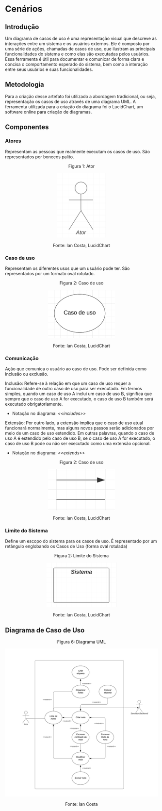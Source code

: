 # Cenários

## Introdução
Um diagrama de casos de uso é uma representação visual que descreve as interações entre um sistema e os usuários externos. Ele é composto por uma série de ações, chamadas de casos de uso, que ilustram as principais funcionalidades do sistema e como elas são executadas pelos usuários. Essa ferramenta é útil para documentar e comunicar de forma clara e concisa o comportamento esperado do sistema, bem como a interação entre seus usuários e suas funcionalidades.

## Metodologia
Para a criação desse artefato foi utilizado a abordagem tradicional, ou seja, representação os casos de uso através de uma diagrama UML. A ferramenta utilizada para a criação do diagrama foi o LucidChart, um software online para criação de diagramas.

## Componentes
### Atores
Representam as pessoas que realmente executam os casos de uso. São representados por bonecos palito.

<div style="text-align: center">
<p>Figura 1: Ator</p>
</div>
<center>
<img width="160px" src="../img/ator-usecase.png">
</center>

<div style="text-align: center">
<p>Fonte: Ian Costa, LucidChart </p>
</div>

### Caso de uso
Representam os diferentes usos que um usuário pode ter. São representados por um formato oval rotulado.

<div style="text-align: center">
<p>Figura 2: Caso de uso</p>
</div>
<center>
<img width="220px" src="../img/caso-de-uso-usecase.png">
</center>

<div style="text-align: center">
<p>Fonte: Ian Costa, LucidChart </p>
</div>

### Comunicação
Ação que comunica o usuário ao caso de uso. Pode ser definida como inclusão ou exclusão.

Inclusão: Refere-se à relação em que um caso de uso requer a funcionalidade de outro caso de uso para ser executado. Em termos simples, quando um caso de uso A inclui um caso de uso B, significa que sempre que o caso de uso A for executado, o caso de uso B também será executado obrigatoriamente.

- Notação no diagrama: *<<includes\>\>*

Extensão: Por outro lado, a extensão implica que o caso de uso atual funcionará normalmente, mas alguns novos passos serão adicionados por meio de um caso de uso estendido. Em outras palavras, quando o caso de uso A é estendido pelo caso de uso B, se o caso de uso A for executado, o caso de uso B pode ou não ser executado como uma extensão opcional.
- Notação no diagrama: *<<extends\>\>*

<div style="text-align: center">
<p>Figura 2: Caso de uso</p>
</div>
<center>
<img width="220px" src="../img/comunicacao-usecase.png">
</center>

<div style="text-align: center">
<p>Fonte: Ian Costa, LucidChart </p>
</div>

### Limite do Sistema
Define um escopo do sistema para os casos de uso. É representado por um retângulo englobando os Casos de  Uso (forma oval rotulada)

<div style="text-align: center">
<p>Figura 2: Limite do Sistema</p>
</div>
<center>
<img width="230px" src="../img/sistema-usecase.png">
</center>

<div style="text-align: center">
<p>Fonte: Ian Costa, LucidChart </p>
</div>

## Diagrama de Caso de Uso
<div style="text-align: center">
<p>Figura 6: Diagrama UML</p>
</div>

<center>
<img width="800px" src="../img/diagrama-UC.png">
</center>

<div style="text-align: center">
<p>Fonte: Ian Costa </p>
</div>

